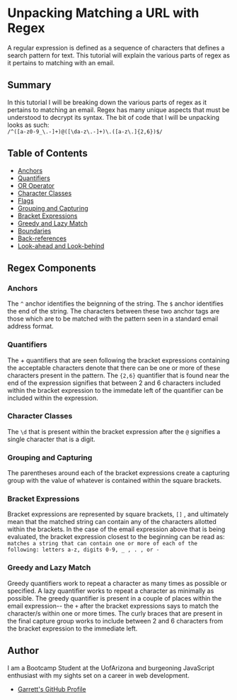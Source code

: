 # Unpacking Matching a URL with Regex

A regular expression is defined as a sequence of characters that defines a search pattern for text. 
This tutorial will explain the various parts of regex as it pertains to matching with an email. 


## Summary

In this tutorial I will be breaking down the various parts of regex as it pertains to matching an email. 
Regex has many unique aspects that must be understood to decrypt its syntax. The bit of code that I will be unpacking looks as such:<br>
`/^([a-z0-9_\.-]+)@([\da-z\.-]+)\.([a-z\.]{2,6})$/`</br>


## Table of Contents

- [Anchors](#anchors)
- [Quantifiers](#quantifiers)
- [OR Operator](#or-operator)
- [Character Classes](#character-classes)
- [Flags](#flags)
- [Grouping and Capturing](#grouping-and-capturing)
- [Bracket Expressions](#bracket-expressions)
- [Greedy and Lazy Match](#greedy-and-lazy-match)
- [Boundaries](#boundaries)
- [Back-references](#back-references)
- [Look-ahead and Look-behind](#look-ahead-and-look-behind)

## Regex Components

### Anchors
The `^` anchor identifies the beignning of the string. The `$` anchor identifies the end of the string. The characters between these two 
anchor tags are those which are to be matched with the pattern seen in 
a standard email address format. 
### Quantifiers
The + quantifiers that are seen following the bracket expressions containing the acceptable characters denote that there can be one or more of these characters present in the pattern.
The `{2,6}` quantifier that is found near the end of the expression signifies that between 2 and 6 characters included within the bracket expression to the immedate left of the quantifier can be included within the expression. 

### Character Classes
The `\d` that is present within the bracket expression after the `@` signifies a single character that is a digit. 

### Grouping and Capturing
The parentheses around each of the bracket expressions create a capturing group with the value of whatever is contained within the square brackets.

### Bracket Expressions
Bracket expressions are represented by square brackets, `[]` , and ultimately mean that the matched string can contain any of the characters allotted within the brackets. In the case of the email expression above that is being evaluated, the bracket expression closest to the beginning can be read as: `matches a string that can contain one or more of each of the following: letters a-z, digits 0-9, _ , . , or - `

### Greedy and Lazy Match
Greedy quantifiers work to repeat a character as many times as possible or specified. A lazy quantifier works to repeat a character as minimally as possible. The greedy quantifier is present in a couple of places within the email expression-- the `+` after the bracket expressions says to match the character/s within one or more times. The curly braces that are present in the final capture group works to include between 2 and 6 characters from the bracket expression to the immediate left. 

## Author
I am a Bootcamp Student at the UofArizona and burgeoning JavaScript enthusiast with my sights set on a career in web development. 
- [Garrett's GitHub Profile](https://github.com/gwarzecha)

